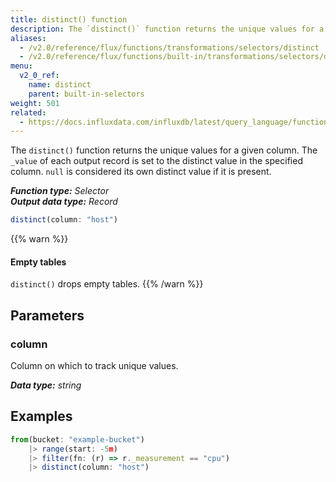 ```yaml
---
title: distinct() function
description: The `distinct()` function returns the unique values for a given column.
aliases:
  - /v2.0/reference/flux/functions/transformations/selectors/distinct
  - /v2.0/reference/flux/functions/built-in/transformations/selectors/distinct/
menu:
  v2_0_ref:
    name: distinct
    parent: built-in-selectors
weight: 501
related:
  - https://docs.influxdata.com/influxdb/latest/query_language/functions/#distinct, InfluxQL – DISTINCT()
---
```


The `distinct()` function returns the unique values for a given column.
The `_value` of each output record is set to the distinct value in the specified column.
`null` is considered its own distinct value if it is present.

_**Function type:** Selector_  
_**Output data type:** Record_

```js
distinct(column: "host")
```

{{% warn %}}
#### Empty tables
`distinct()` drops empty tables.
{{% /warn %}}

## Parameters

### column
Column on which to track unique values.

_**Data type:** string_

## Examples
```js
from(bucket: "example-bucket")
	|> range(start: -5m)
	|> filter(fn: (r) => r._measurement == "cpu")
	|> distinct(column: "host")
```
